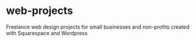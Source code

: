 # web-projects

Freelance web design projects for small businesses and non-profits created with Squarespace and Wordpress
